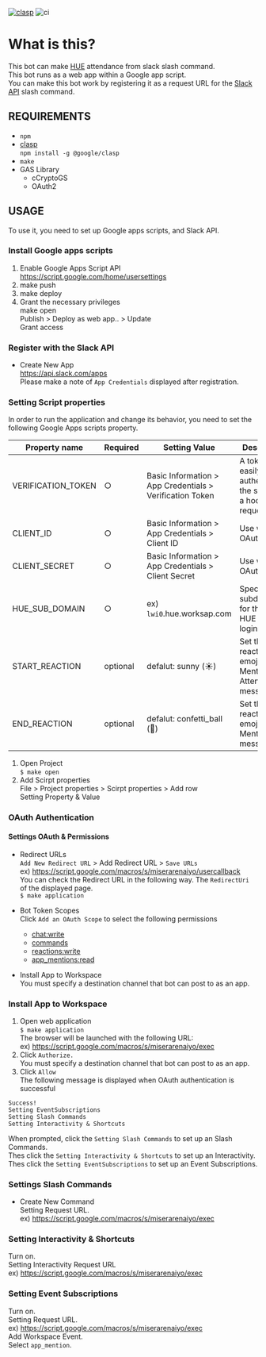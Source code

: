 [![clasp](https://img.shields.io/badge/built%20with-clasp-4285f4.svg)](https://github.com/google/clasp)
![ci](https://github.com/k2tzumi/hue-kintai-slask-command/workflows/ci/badge.svg)

What is this?
==============================

 This bot can make [HUE](https://www.works-hi.co.jp/products/attendance) attendance from slack slash command.  
 This bot runs as a web app within a Google app script.  
You can make this bot work by registering it as a request URL for the [Slack API](https://api.slack.com/apps) slash command.
 
REQUIREMENTS
--------------------
- `npm`
- [clasp](https://github.com/google/clasp)  
`npm install -g @google/clasp`
- `make`
- GAS Library
  - cCryptoGS
  - OAuth2

USAGE
--------------------

To use it, you need to set up Google apps scripts, and Slack API.

### Install Google apps scripts

1. Enable Google Apps Script API  
https://script.google.com/home/usersettings
2. make push  
3. make deploy  
4. Grant the necessary privileges  
make open  
Publish > Deploy as web app.. > Update  
Grant access

### Register with the Slack API

* Create New App  
https://api.slack.com/apps  
Please make a note of `App Credentials` displayed after registration.

### Setting Script properties

In order to run the application and change its behavior, you need to set the following Google Apps scripts property.

|Property name|Required|Setting Value|Description|
|--|--|--|--|
|VERIFICATION_TOKEN|○|Basic Information > App Credentials > Verification Token|A token that easily authenticates the source of a hooked request|
|CLIENT_ID|○|Basic Information > App Credentials > Client ID|Use with OAuth|
|CLIENT_SECRET|○|Basic Information > App Credentials > Client Secret|Use with OAuth|
|HUE_SUB_DOMAIN|○|ex) `lwi0`.hue.worksap.com|Specify a subdomain for the the HUE MOBILE login URL.|
|START_REACTION|optional|defalut: sunny (:sunny:) |Set the reaction emoji for Mentored Attendance messages.|
|END_REACTION|optional|defalut: confetti_ball (:confetti_ball:)|Set the reaction emoji for Mentored off messages.|

1. Open Project  
`$ make open`
2. Add Scirpt properties  
File > Project properties > Scirpt properties > Add row  
Setting Property & Value

### OAuth Authentication

#### Settings OAuth & Permissions

* Redirect URLs  
`Add New Redirect URL` > Add Redirect URL  > `Save URLs`  
ex) https://script.google.com/macros/s/miserarenaiyo/usercallback  
You can check the Redirect URL in the following way. The `RedirectUri` of the displayed page.  
`$ make application`  
* Bot Token Scopes  
Click `Add an OAuth Scope` to select the following permissions  
  * [chat:write](https://api.slack.com/scopes/chat:write)
  * [commands](https://api.slack.com/scopes/commands)
  * [reactions:write](https://api.slack.com/scopes/reactions:write)
  * [app_mentions:read](https://api.slack.com/scopes/app_mentions:read)

* Install App to Workspace  
You must specify a destination channel that bot can post to as an app.

### Install App to Workspace

1. Open web application  
`$ make application`  
The browser will be launched with the following URL:  
ex) https://script.google.com/macros/s/miserarenaiyo/exec  
2. Click `Authorize.`  
You must specify a destination channel that bot can post to as an app.
3. Click `Allow`  
The following message is displayed when OAuth authentication is successful  
```
Success!
Setting EventSubscriptions
Setting Slash Commands
Setting Interactivity & Shortcuts
```
When prompted, click the `Setting Slash Commands` to set up an Slash Commands.  
Thes click the `Setting Interactivity & Shortcuts` to set up an Interactivity.  
Thes click the `Setting EventSubscriptions` to set up an Event Subscriptions.  

### Settings Slash Commands

* Create New Command  
Setting Request URL.  
ex) https://script.google.com/macros/s/miserarenaiyo/exec  

### Setting Interactivity & Shortcuts

Turn on.  
Setting Interactivity Request URL  
ex) https://script.google.com/macros/s/miserarenaiyo/exec

### Setting Event Subscriptions  
Turn on.  
Setting Request URL.  
ex) https://script.google.com/macros/s/miserarenaiyo/exec  
Add Workspace Event.   
Select `app_mention`.
